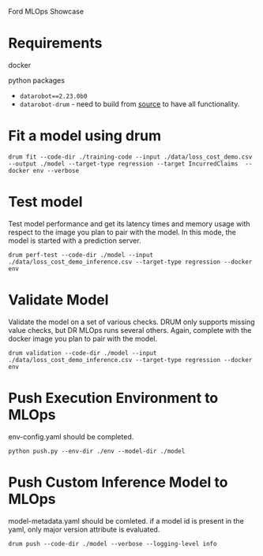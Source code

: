 Ford MLOps Showcase

# Requirements

docker

python packages
* `datarobot==2.23.0b0`
* `datarobot-drum` - need to build from [source](https://github.com/datarobot/datarobot-user-models) to have all functionality.

# Fit a model using drum

`drum fit --code-dir ./training-code --input ./data/loss_cost_demo.csv --output ./model --target-type regression --target IncurredClaims  --docker env --verbose`

# Test model

Test model performance and get its latency times and memory usage with respect to the image you plan to pair with the model.  In this mode, the model is started with a prediction server. 

`drum perf-test --code-dir ./model --input ./data/loss_cost_demo_inference.csv --target-type regression --docker env`

# Validate Model

Validate the model on a set of various checks. DRUM only supports missing value checks, but DR MLOps runs several others.  Again, complete with the docker image you plan to pair with the model.  

`drum validation --code-dir ./model --input ./data/loss_cost_demo_inference.csv --target-type regression --docker env`

# Push Execution Environment to MLOps

env-config.yaml should be completed.  

`python push.py --env-dir ./env --model-dir ./model`

# Push Custom Inference Model to MLOps

model-metadata.yaml should be comleted.  if a model id is present in the yaml, only major version attribute is evaluated.  

`drum push --code-dir ./model --verbose --logging-level info`

